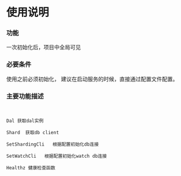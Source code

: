 # 使用说明

### 功能

一次初始化后，项目中全局可见

### 必要条件

使用之前必须初始化， 建议在启动服务的时候，直接通过配置文件配置。 

### 主要功能描述

```


Dal 获取dal实例

Shard  获取db client

SetShardingCli   根据配置初始化db连接

SetWatchCli   根据配置初始化watch db连接

Healthz 健康检查函数
```